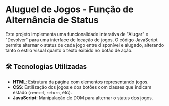 # Aluguel de Jogos - Função de Alternância de Status

Este projeto implementa uma funcionalidade interativa de "Alugar" e "Devolver" para uma interface de locação de jogos. O código JavaScript permite alternar o status de cada jogo entre disponível e alugado, alterando tanto o estilo visual quanto o texto exibido no botão de ação.

## 🛠 Tecnologias Utilizadas

- **HTML**: Estrutura da página com elementos representando jogos.
- **CSS**: Estilização dos jogos e dos botões com classes que indicam estado (`rented`, `return`, etc).
- **JavaScript**: Manipulação de DOM para alternar o status dos jogos.
